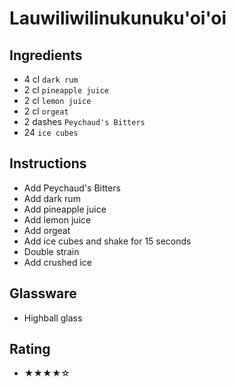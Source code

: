 # Lauwiliwilinukunuku'oi'oi

## Ingredients
- 4 cl `dark rum`
- 2 cl `pineapple juice`
- 2 cl `lemon juice`
- 2 cl `orgeat`
- 2 dashes `Peychaud's Bitters`
- 24 `ice cubes`

## Instructions
- Add Peychaud's Bitters
- Add dark rum
- Add pineapple juice
- Add lemon juice
- Add orgeat
- Add ice cubes and shake for 15 seconds
- Double strain
- Add crushed ice

## Glassware
- Highball glass

## Rating
- ★★★★☆